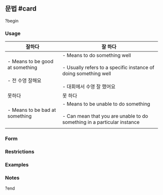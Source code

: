 ## 문법 #card
?begin
### Usage
| 잘하다                                               | 잘 하다                                                                                                                        |
| ------------------------------------------------- | --------------------------------------------------------------------------------------------------------------------------- |
| - Means to be good at something<br><br>- 전 수영 잘해요 | - Means to do something well<br><br>- Usually refers to a specific instance of doing something well <br><br>- 대회에서 수영 잘 했어요 |
| 못하다                                               | 못 하다                                                                                                                        |
| - Means to be bad at something                    | - Means to be unable to do something<br><br>- Can mean that you are unable to do something in a particular instance         |
|                                                   |                                                                                                                             |
### Form
### Restrictions
### Examples
### Notes
?end
